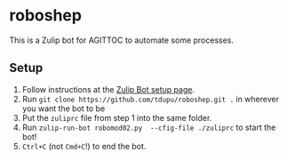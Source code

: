 # roboshep
This is a Zulip bot for AGITTOC to automate some processes. 

## Setup
1. Follow instructions at the [Zulip Bot setup page](https://zulipchat.com/api/running-bots).
2. Run `git clone https://github.com/tdupu/roboshep.git .` in wherever you want the bot to be
3. Put the `zuliprc` file from step 1 into the same folder.
4. Run `zulip-run-bot robomod02.py  --cfig-file ./zuliprc` to start the bot!
5. `Ctrl+C` (not `Cmd+C`!) to end the bot.